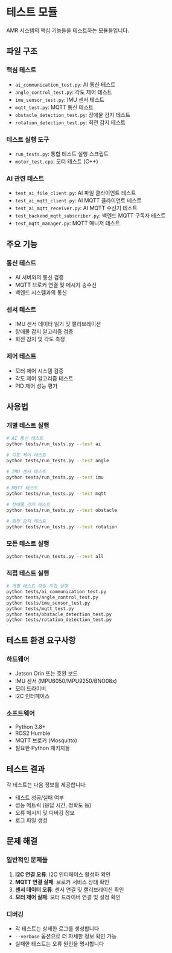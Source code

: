 # 테스트 모듈

AMR 시스템의 핵심 기능들을 테스트하는 모듈들입니다.

## 파일 구조

### 핵심 테스트

- `ai_communication_test.py`: AI 통신 테스트
- `angle_control_test.py`: 각도 제어 테스트
- `imu_sensor_test.py`: IMU 센서 테스트
- `mqtt_test.py`: MQTT 통신 테스트
- `obstacle_detection_test.py`: 장애물 감지 테스트
- `rotation_detection_test.py`: 회전 감지 테스트

### 테스트 실행 도구

- `run_tests.py`: 통합 테스트 실행 스크립트
- `motor_test.cpp`: 모터 테스트 (C++)

### AI 관련 테스트

- `test_ai_file_client.py`: AI 파일 클라이언트 테스트
- `test_ai_mqtt_client.py`: AI MQTT 클라이언트 테스트
- `test_ai_mqtt_receiver.py`: AI MQTT 수신기 테스트
- `test_backend_mqtt_subscriber.py`: 백엔드 MQTT 구독자 테스트
- `test_mqtt_manager.py`: MQTT 매니저 테스트

## 주요 기능

### 통신 테스트

- AI 서버와의 통신 검증
- MQTT 브로커 연결 및 메시지 송수신
- 백엔드 시스템과의 통신

### 센서 테스트

- IMU 센서 데이터 읽기 및 캘리브레이션
- 장애물 감지 알고리즘 검증
- 회전 감지 및 각도 측정

### 제어 테스트

- 모터 제어 시스템 검증
- 각도 제어 알고리즘 테스트
- PID 제어 성능 평가

## 사용법

### 개별 테스트 실행

```bash
# AI 통신 테스트
python tests/run_tests.py --test ai

# 각도 제어 테스트
python tests/run_tests.py --test angle

# IMU 센서 테스트
python tests/run_tests.py --test imu

# MQTT 테스트
python tests/run_tests.py --test mqtt

# 장애물 감지 테스트
python tests/run_tests.py --test obstacle

# 회전 감지 테스트
python tests/run_tests.py --test rotation
```

### 모든 테스트 실행

```bash
python tests/run_tests.py --test all
```

### 직접 테스트 실행

```bash
# 개별 테스트 파일 직접 실행
python tests/ai_communication_test.py
python tests/angle_control_test.py
python tests/imu_sensor_test.py
python tests/mqtt_test.py
python tests/obstacle_detection_test.py
python tests/rotation_detection_test.py
```

## 테스트 환경 요구사항

### 하드웨어

- Jetson Orin 또는 호환 보드
- IMU 센서 (MPU6050/MPU9250/BNO08x)
- 모터 드라이버
- I2C 인터페이스

### 소프트웨어

- Python 3.8+
- ROS2 Humble
- MQTT 브로커 (Mosquitto)
- 필요한 Python 패키지들

## 테스트 결과

각 테스트는 다음 정보를 제공합니다:

- 테스트 성공/실패 여부
- 성능 메트릭 (응답 시간, 정확도 등)
- 오류 메시지 및 디버깅 정보
- 로그 파일 생성

## 문제 해결

### 일반적인 문제들

1. **I2C 연결 오류**: I2C 인터페이스 활성화 확인
2. **MQTT 연결 실패**: 브로커 서비스 상태 확인
3. **센서 데이터 오류**: 센서 연결 및 캘리브레이션 확인
4. **모터 제어 실패**: 모터 드라이버 연결 및 설정 확인

### 디버깅

- 각 테스트는 상세한 로그를 생성합니다
- `--verbose` 옵션으로 더 자세한 정보 확인 가능
- 실패한 테스트는 오류 원인을 명시합니다
